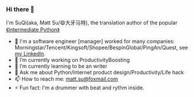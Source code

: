 ### Hi there 👋
I'm SuQi(aka, Matt Su/😄大牙马特), the translation author of the popular [《Intermediate Python》](https://github.com/eastlakeside/interpy-zh)

- 🌟 I'm a software engineer [manager] worked for many companies: Morningstar/Tencent/Kingsoft/Shopee/BespinGlobal/PingAn/Quest, see [my LinkedIn](https://www.linkedin.com/in/mattsu/).
- 🔭 I’m currently working on ProductivityBoosting
- 🌱 I’m currently learning to be an writer
- 💬 Ask me about Python/Internet product design/Productivity/Life hack
- 📫 How to reach me: matt.su@foxmail.com
- ⚡ Fun fact: I'm a drummer with beat and rythm inside.

